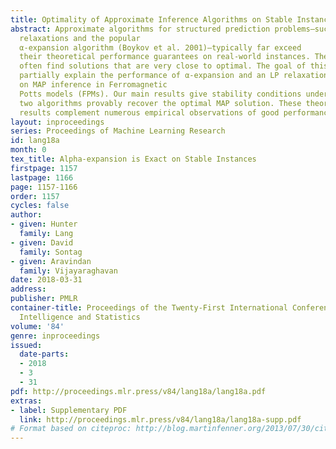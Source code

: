 ```yaml
---
title: Optimality of Approximate Inference Algorithms on Stable Instances
abstract: Approximate algorithms for structured prediction problems—such as LP 
  relaxations and the popular 
  α-expansion algorithm (Boykov et al. 2001)—typically far exceed
  their theoretical performance guarantees on real-world instances. These algorithms
  often find solutions that are very close to optimal. The goal of this paper is to
  partially explain the performance of α-expansion and an LP relaxation algorithm 
  on MAP inference in Ferromagnetic
  Potts models (FPMs). Our main results give stability conditions under which these
  two algorithms provably recover the optimal MAP solution. These theoretical
  results complement numerous empirical observations of good performance.
layout: inproceedings
series: Proceedings of Machine Learning Research
id: lang18a
month: 0
tex_title: Alpha-expansion is Exact on Stable Instances
firstpage: 1157
lastpage: 1166
page: 1157-1166
order: 1157
cycles: false
author:
- given: Hunter
  family: Lang
- given: David
  family: Sontag
- given: Aravindan
  family: Vijayaraghavan
date: 2018-03-31
address: 
publisher: PMLR
container-title: Proceedings of the Twenty-First International Conference on Artficial
  Intelligence and Statistics
volume: '84'
genre: inproceedings
issued:
  date-parts:
  - 2018
  - 3
  - 31
pdf: http://proceedings.mlr.press/v84/lang18a/lang18a.pdf
extras:
- label: Supplementary PDF
  link: http://proceedings.mlr.press/v84/lang18a/lang18a-supp.pdf
# Format based on citeproc: http://blog.martinfenner.org/2013/07/30/citeproc-yaml-for-bibliographies/
---
```


